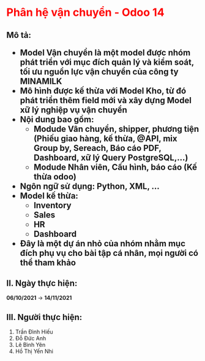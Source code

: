 <h1 style="color:red;"> Phân hệ vận chuyển - Odoo 14 </h1>

<h2>Mô tả:</2>

- Model Vận chuyển là một model được nhóm phát triển với mục đích quản lý và kiểm soát, tối ưu nguồn lực vận chuyển của công ty MINAMILK
- Mô hình được kế thừa với Model Kho, từ đó phát triển thêm field mới và xây dựng Model xữ lý nghiệp vụ vận chuyển
- Nội dung bao gồm: 
  + Modude Vân chuyển, shipper, phương tiện (Phiếu giao hàng, kế thừa, @API, mix Group by, Sereach, Báo cáo PDF, Dashboard, xữ lý Query PostgreSQL,...)
  + Modude Nhân viên, Cấu hình, báo cáo (Kế thừa odoo)
- Ngôn ngữ sử dụng: Python, XML, ... 
- Model kế thừa: 
  + Inventory
  + Sales
  + HR
  + Dashboard
- Đây là một dự án nhỏ của nhóm nhằm mục đích phụ vụ cho bài tập cá nhân, mọi người có thể tham khảo

## II. Ngày thực hiện: 
  <b>06/10/2021</b> -> <b>14/11/2021</b>
  
## III. Người thực hiện: 
1. Trần Đình Hiếu 
2. Đỗ Đức Anh 
3. Lê Bình Yên 
4. Hồ Thị Yến Nhi
